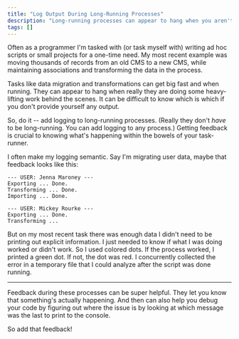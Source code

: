 ```yaml
---
title: "Log Output During Long-Running Processes"
description: "Long-running processes can appear to hang when you aren't given feedback. So let's give some feedback."
tags: []
---
```


Often as a programmer I'm tasked with (or task myself with) writing ad hoc scripts or small projects for a one-time need. My most recent example was moving thousands of records from an old CMS to a new CMS, while maintaining associations and transforming the data in the process.

Tasks like data migration and transformations can get big fast and when running. They can appear to hang when really they are doing some heavy-lifting work behind the scenes. It can be difficult to know which is which if you don't provide yourself any output.

So, do it -- add logging to long-running processes. (Really they don't _have_ to be long-running. You can add logging to any process.) Getting feedback is crucial to knowing what's happening within the bowels of your task-runner.

I often make my logging semantic. Say I'm migrating user data, maybe that feedback looks like this:

    --- USER: Jenna Maroney ---
    Exporting ... Done.
    Transforming ... Done.
    Importing ... Done.

    --- USER: Mickey Rourke ---
    Exporting ... Done.
    Transforming ...

But on my most recent task there was enough data I didn't need to be printing out explicit information. I just needed to know if what I was doing worked or didn't work. So I used colored dots. If the process worked, I printed a green dot. If not, the dot was red. I concurrently collected the error in a temporary file that I could analyze after the script was done running.

---

Feedback during these processes can be super helpful. They let you know that something's actually happening. And then can also help you debug your code by figuring out where the issue is by looking at which message was the last to print to the console.

So add that feedback!
